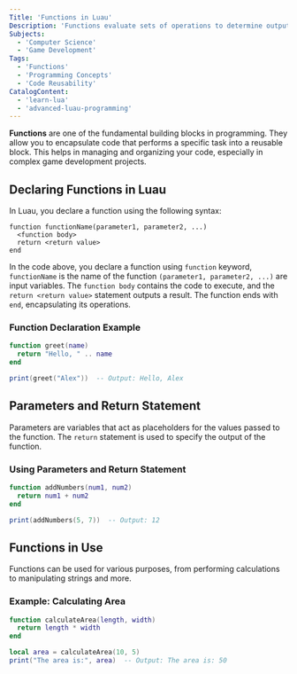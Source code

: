 ```yaml
---
Title: 'Functions in Luau'
Description: 'Functions evaluate sets of operations to determine outputs based on given inputs.'
Subjects:
  - 'Computer Science'
  - 'Game Development'
Tags:
  - 'Functions'
  - 'Programming Concepts'
  - 'Code Reusability'
CatalogContent:
  - 'learn-lua'
  - 'advanced-luau-programming'
---
```


**Functions** are one of the fundamental building blocks in programming. They allow you to encapsulate code that performs a specific task into a reusable block. This helps in managing and organizing your code, especially in complex game development projects.

## Declaring Functions in Luau

In Luau, you declare a function using the following syntax:

```pseudo
function functionName(parameter1, parameter2, ...)
  <function body>
  return <return value>
end
```

In the code above, you declare a function using `function` keyword, `functionName` is the name of the function `(parameter1, parameter2, ...)` are input variables. The `function body` contains the code to execute, and the `return <return value>` statement outputs a result. The function ends with `end`, encapsulating its operations.

### Function Declaration Example

```lua
function greet(name)
  return "Hello, " .. name
end

print(greet("Alex"))  -- Output: Hello, Alex
```

## Parameters and Return Statement

Parameters are variables that act as placeholders for the values passed to the function. The `return` statement is used to specify the output of the function.

### Using Parameters and Return Statement

```lua
function addNumbers(num1, num2)
  return num1 + num2
end

print(addNumbers(5, 7))  -- Output: 12
```

## Functions in Use

Functions can be used for various purposes, from performing calculations to manipulating strings and more.

### Example: Calculating Area

```lua
function calculateArea(length, width)
  return length * width
end

local area = calculateArea(10, 5)
print("The area is:", area)  -- Output: The area is: 50